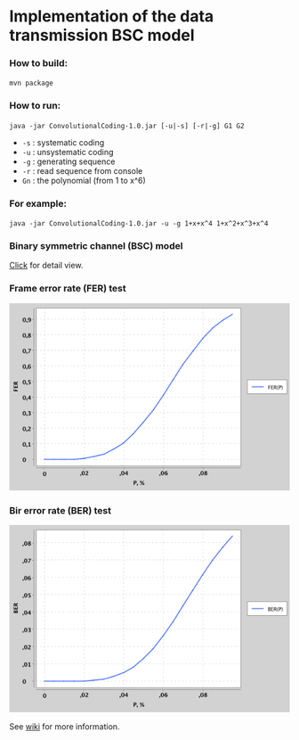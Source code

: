 # Implementation of the data transmission BSC model 
### How to build:
`mvn package`
### How to run:
`java -jar ConvolutionalCoding-1.0.jar [-u|-s] [-r|-g] G1 G2`
- `-s` : systematic coding
- `-u` : unsystematic coding
- `-g` : generating sequence
- `-r` : read sequence from console
- `Gn` : the polynomial (from 1 to x^6)
    
### For example:
`java -jar ConvolutionalCoding-1.0.jar -u -g 1+x+x^4 1+x^2+x^3+x^4`

### Binary symmetric channel (BSC) model
[Click](https://github.com/staboss/convolutional-codes/tree/master/examples/Model.pdf) for detail view.

### Frame error rate (FER) test
![BER test](https://github.com/staboss/convolutional-codes/blob/master/examples/ERROR_RATE/ERROR_RATE_X_4/FER_4.png)

### Bir error rate (BER) test
![BER test](https://github.com/staboss/convolutional-codes/blob/master/examples/ERROR_RATE/ERROR_RATE_X_4/BER_4.png)

See [wiki](https://en.wikipedia.org/wiki/Viterbi_decoder) for more information.